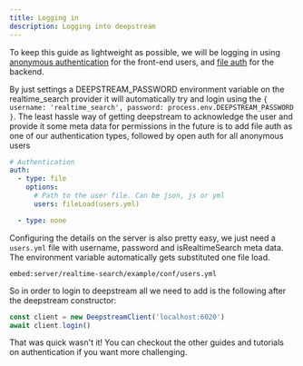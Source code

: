 ```yaml
---
title: Logging in
description: Logging into deepstream
---
```


To keep this guide as lightweight as possible, we will be logging in using [anonymous authentication](/tutorials/core/auth/none/) for the front-end users, and [file auth](/tutorials/core/auth/file/) for the backend.

By just settings a DEEPSTREAM_PASSWORD environment variable on the realtime_search provider it will automatically try and login using the `{ username: 'realtime_search', password: process.env.DEEPSTREAM_PASSWORD }`. The least hassle way of getting deepstream to acknowledge the user and provide it some meta data for permissions in the future is to add file auth as one of our authentication types, followed by open auth for all
anonymous users

```yaml
# Authentication
auth:
  - type: file
    options:
      # Path to the user file. Can be json, js or yml
      users: fileLoad(users.yml)

  - type: none
```

Configuring the details on the server is also pretty easy, we just need a `users.yml` file with username, password and isRealtimeSearch meta data. The environment variable automatically gets substituted one file load.

`embed:server/realtime-search/example/conf/users.yml`

So in order to login to deepstream all we need to add is the following after the deepstream constructor:

```javascript
const client = new DeepstreamClient('localhost:6020')
await client.login()
```

That was quick wasn't it! You can checkout the other guides and tutorials on authentication if you want more challenging.